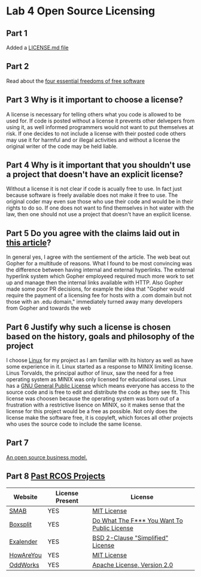# Lab 4 Open Source Licensing

## Part 1
Added a [LICENSE.md file](https://github.com/JoeyHinckley34/oss-repo-template/blob/master/labs/lab-04/LICENSE)  <br />


## Part 2 <br />
Read about the [four essential freedoms of free software](http://www.gnu.org/philosophy/free-sw.html) <br />


## Part 3 Why is it important to choose a license?
A license is necessary for telling others what you code is allowed to be used for. If code is posted without a license it prevents other delvepers from using it, as well informed programmers would not want to put themselves at risk. If one decides to not include a license with their posted code others may use it for harmful and or illegal activities and without a license the original writer of the code may be held liable. <br />

## Part 4 Why is it important that you shouldn't use a project that doesn't have an explicit license?
Without a license it is not clear if code is acually free to use. In fact just because software is freely available does not make it free to use. The original coder may even sue those who use their code and would be in their rights to do so. If one does not want to find themselves in hot water with the law, then one should not use a project that doesn't have an explicit license. <br />

## Part 5 Do you agree with the claims laid out in [this article](https://ils.unc.edu/callee/gopherpaper.htm)? 
In general yes, I agree with the sentiement of the article. The web beat out Gopher for a multitude of reasons. What I found to be most convincing was the difference between having internal and external hyperlinks. The external hyperlink system which Gopher employeed required much more work to set up and manage then the internal links available with HTTP. Also Gopher made some poor PR decisions, for example the idea that "Gopher would require the payment of a licensing fee for hosts with a .com domain but not those with an .edu domain," immediately turned away many developers from Gopher and towards the web

## Part 6 Justify why such a license is chosen based on the history, goals and philosophy of the project
I choose [Linux](https://en.wikipedia.org/wiki/Linux) for my project as I am familiar with its history as well as have some experience in it. Linux started as a response to MINIX limiting license. Linus Torvalds, the principal author of linux, saw the need for a free operating system as MINIX was only licensed for educational uses. Linux has a [GNU General Public License](https://en.wikipedia.org/wiki/GNU_General_Public_License) which means everyone has access to the source code and is free to edit and distribute the code as they see fit. This license was choosen because the operating system was born out of a frustration with a restrictive lisence on MINIX, so it makes sense that the license for this project would be a free as possible. Not only does the license make the software free, it is copyleft, which forces all other projects who uses the source code to include the same license. 

## Part 7
[An open source business model.](https://github.com/JoeyHinckley34/lab4part7)

## Part 8 [Past RCOS Projects](https://observatory.rcos.io/projects/past)

| Website | License Present | License |
| --- | --- | --- |
| [SMAB](https://github.com/seanmiller969/smab)  | YES | [MIT License](https://github.com/SeanMiller969/SMAB/blob/master/LICENSE) |
| [Boxsplit](https://github.com/nearlyeveryone/boxsplit) | YES | [Do What The F*** You Want To Public License](https://github.com/nearlyeveryone/boxsplit/blob/master/LICENSE) |
| [Exalender](https://github.com/natsr4/exalendar) | YES | [BSD 2-Clause "Simplified" License](https://github.com/NatSR4/Exalendar/blob/master/LICENSE) |
| [HowAreYou](https://github.com/nicklczk/howareyou) | YES | [MIT License](https://github.com/nicklczk/HowAreYou/blob/master/LICENSE) |
| [OddWorks](https://github.com/oddnetworks/oddworks) | YES | [Apache License, Version 2.0](https://github.com/oddnetworks/oddworks/blob/master/LICENSE.md) |



